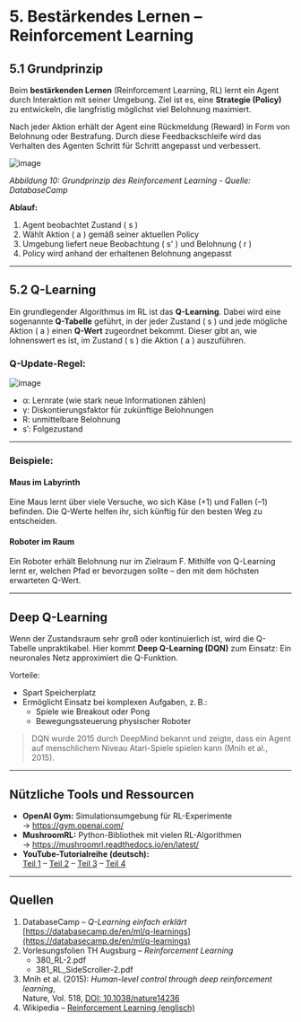 # 5. Bestärkendes Lernen – Reinforcement Learning

## 5.1 Grundprinzip

Beim **bestärkenden Lernen** (Reinforcement Learning, RL) lernt ein Agent durch Interaktion mit seiner Umgebung. Ziel ist es, eine **Strategie (Policy)** zu entwickeln, die langfristig möglichst viel Belohnung maximiert.

Nach jeder Aktion erhält der Agent eine Rückmeldung (Reward) in Form von Belohnung oder Bestrafung. Durch diese Feedbackschleife wird das Verhalten des Agenten Schritt für Schritt angepasst und verbessert.


![image](https://github.com/user-attachments/assets/11fa8f4b-bf7c-458a-a2f7-620d31529b92)
 
*Abbildung 10: Grundprinzip des Reinforcement Learning - Quelle: DatabaseCamp*

**Ablauf:**
1. Agent beobachtet Zustand \( s \)
2. Wählt Aktion \( a \) gemäß seiner aktuellen Policy
3. Umgebung liefert neue Beobachtung \( s' \) und Belohnung \( r \)
4. Policy wird anhand der erhaltenen Belohnung angepasst

---

## 5.2 Q-Learning

Ein grundlegender Algorithmus im RL ist das **Q-Learning**. Dabei wird eine sogenannte **Q-Tabelle** geführt, in der jeder Zustand \( s \) und jede mögliche Aktion \( a \) einen **Q-Wert** zugeordnet bekommt. Dieser gibt an, wie lohnenswert es ist, im Zustand \( s \) die Aktion \( a \) auszuführen.

### Q-Update-Regel:

![image](https://github.com/user-attachments/assets/b86108b5-7327-4528-9563-51c85249ac74)


-  α:  Lernrate (wie stark neue Informationen zählen)  
-  γ: Diskontierungsfaktor für zukünftige Belohnungen  
-  R: unmittelbare Belohnung  
-  s′: Folgezustand

---

### Beispiele:

####  Maus im Labyrinth
Eine Maus lernt über viele Versuche, wo sich Käse (+1) und Fallen (–1) befinden. Die Q-Werte helfen ihr, sich künftig für den besten Weg zu entscheiden.

####  Roboter im Raum
Ein Roboter erhält Belohnung nur im Zielraum F. Mithilfe von Q-Learning lernt er, welchen Pfad er bevorzugen sollte – den mit dem höchsten erwarteten Q-Wert.

---

## Deep Q-Learning

Wenn der Zustandsraum sehr groß oder kontinuierlich ist, wird die Q-Tabelle unpraktikabel. Hier kommt **Deep Q-Learning (DQN)** zum Einsatz: Ein neuronales Netz approximiert die Q-Funktion.

Vorteile:
- Spart Speicherplatz
- Ermöglicht Einsatz bei komplexen Aufgaben, z. B.:
  - Spiele wie Breakout oder Pong
  - Bewegungssteuerung physischer Roboter

> DQN wurde 2015 durch DeepMind bekannt und zeigte, dass ein Agent auf menschlichem Niveau Atari-Spiele spielen kann (Mnih et al., 2015).

---

## Nützliche Tools und Ressourcen

-  **OpenAI Gym:** Simulationsumgebung für RL-Experimente  
  → https://gym.openai.com/  
-  **MushroomRL:** Python-Bibliothek mit vielen RL-Algorithmen  
  → https://mushroomrl.readthedocs.io/en/latest/  
-  **YouTube-Tutorialreihe (deutsch):**  
  [Teil 1](https://www.youtube.com/watch?v=pc-H4vyg2L4) – [Teil 2](https://www.youtube.com/watch?v=0ODB_DvMiDI) – [Teil 3](https://www.youtube.com/watch?v=7cF3VzP5EDI) – [Teil 4](https://www.youtube.com/watch?v=Wypc1a-1ZYA)

---

## Quellen

1. DatabaseCamp – *Q-Learning einfach erklärt*  
   [https://databasecamp.de/en/ml/q-learnings](https://databasecamp.de/en/ml/q-learnings)  
2. Vorlesungsfolien TH Augsburg – *Reinforcement Learning*  
   - 380_RL-2.pdf  
   - 381_RL_SideScroller-2.pdf  
3. Mnih et al. (2015): *Human-level control through deep reinforcement learning*,  
   Nature, Vol. 518, [DOI: 10.1038/nature14236](https://doi.org/10.1038/nature14236)  
4. Wikipedia – [Reinforcement Learning (englisch)](https://en.wikipedia.org/wiki/Reinforcement_learning)

